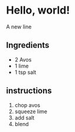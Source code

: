 # Hello, world!

A new line

## Ingredients

* 2 Avos
* 1 lime
* 1 tsp salt

## instructions

1. chop avos
2. squeeze lime 
3. add salt
4. blend

